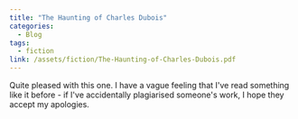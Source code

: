 ```yaml
---
title: "The Haunting of Charles Dubois"
categories:
  - Blog
tags:
  - fiction
link: /assets/fiction/The-Haunting-of-Charles-Dubois.pdf
---
```

Quite pleased with this one. I have a vague feeling that I've read something like it before - if I've accidentally plagiarised someone's work, I hope they accept my apologies.

